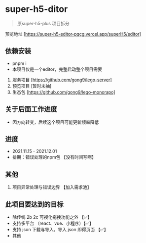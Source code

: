 # super-h5-ditor
> 原super-h5-plus 项目拆分

预览地址 [https://super-h5-editor-pqcg.vercel.app/superH5/editor]
## 依赖安装

- pnpm i
- 本项目仅是一个editor，完整启动整个项目需要
1. 服务项目 [https://github.com/gong9/lego-server]
2. 预览项目 [暂时未抽]
3. 生态包 [https://github.com/gong9/lego-monorapo]

## 关于后面工作进度
- 因方向转变，后续这个项目可能更新频率降低

## 进度

 - 2021.11.15 - 2021.12.01
 - 排期：错误处理的npm包 【没有时间写啊】

## 其他

1. 项目异常处理与错误边界 【加入需求池】

## 此项目要达到的目标

- 除传统 2b 2c 可视化拖拽功能之外 【✅】
- 支持多平台 （react、vue、小程序）【✅】
- 支持 json 下载与导入。导入 json 即得页面 【✅】
- 其他

